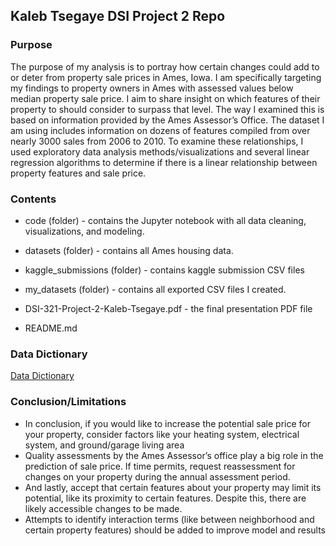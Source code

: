 ## Kaleb Tsegaye DSI Project 2 Repo


### Purpose

The purpose of my analysis is to portray how certain changes could add to or deter from property sale prices in Ames, Iowa. I am specifically targeting my findings to property owners in Ames with assessed values below median property sale price. I aim to share insight on which features of their property to should consider to surpass that level. The way I examined this is based on information provided by the Ames Assessor’s Office. The dataset I am using includes information on dozens of features compiled from over nearly 3000 sales from 2006 to 2010. To examine these relationships, I used exploratory data analysis methods/visualizations and several linear regression algorithms to determine if there is a linear relationship between property features and sale price.

### Contents

* code (folder) - contains the Jupyter notebook with all data cleaning, visualizations, and modeling.

* datasets (folder) - contains all Ames housing data.

* kaggle_submissions (folder) - contains kaggle submission CSV files

* my_datasets (folder) - contains all exported CSV files I created.

* DSI-321-Project-2-Kaleb-Tsegaye.pdf - the final presentation PDF file

* README.md

### Data Dictionary

[Data Dictionary](http://jse.amstat.org/v19n3/decock/DataDocumentation.txt)

### Conclusion/Limitations

- In conclusion, if you would like to increase the potential sale price for your property, consider factors like your heating system, electrical system, and ground/garage living area
- Quality assessments by the Ames Assessor’s office play a big role in the prediction of sale price. If time permits, request reassessment for changes on your property during the annual assessment period.
- And lastly, accept that certain features about your property may limit its potential, like its proximity to certain features. Despite this, there are likely accessible changes to be made.
- Attempts to identify interaction terms (like between neighborhood and certain property features) should be added to improve model and results
